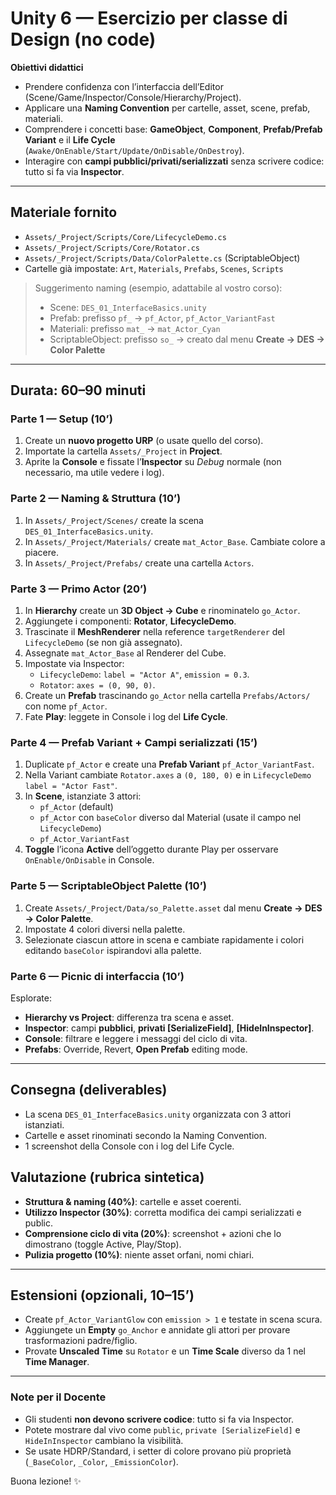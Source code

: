 
# Unity 6 — Esercizio per classe di **Design** (no code)

**Obiettivi didattici**

- Prendere confidenza con l’interfaccia dell’Editor (Scene/Game/Inspector/Console/Hierarchy/Project).
- Applicare una **Naming Convention** per cartelle, asset, scene, prefab, materiali.
- Comprendere i concetti base: **GameObject**, **Component**, **Prefab/Prefab Variant** e il **Life Cycle** (`Awake/OnEnable/Start/Update/OnDisable/OnDestroy`).
- Interagire con **campi pubblici/privati/serializzati** senza scrivere codice: tutto si fa via **Inspector**.

---

## Materiale fornito

- `Assets/_Project/Scripts/Core/LifecycleDemo.cs`
- `Assets/_Project/Scripts/Core/Rotator.cs`
- `Assets/_Project/Scripts/Data/ColorPalette.cs` (ScriptableObject)
- Cartelle già impostate: `Art`, `Materials`, `Prefabs`, `Scenes`, `Scripts`

> Suggerimento naming (esempio, adattabile al vostro corso):  
>
> - Scene: `DES_01_InterfaceBasics.unity`  
> - Prefab: prefisso `pf_` → `pf_Actor`, `pf_Actor_VariantFast`  
> - Materiali: prefisso `mat_` → `mat_Actor_Cyan`  
> - ScriptableObject: prefisso `so_` → creato dal menu **Create → DES → Color Palette**

---

## Durata: 60–90 minuti

### Parte 1 — Setup (10’)

1. Create un **nuovo progetto URP** (o usate quello del corso).  
2. Importate la cartella `Assets/_Project` in **Project**.  
3. Aprite la **Console** e fissate l’**Inspector** su *Debug* normale (non necessario, ma utile vedere i log).

### Parte 2 — Naming & Struttura (10’)

1. In `Assets/_Project/Scenes/` create la scena `DES_01_InterfaceBasics.unity`.  
2. In `Assets/_Project/Materials/` create `mat_Actor_Base`. Cambiate colore a piacere.  
3. In `Assets/_Project/Prefabs/` create una cartella `Actors`.

### Parte 3 — Primo Actor (20’)

1. In **Hierarchy** create un **3D Object → Cube** e rinominatelo `go_Actor`.
2. Aggiungete i componenti: **Rotator**, **LifecycleDemo**.
3. Trascinate il **MeshRenderer** nella reference `targetRenderer` del `LifecycleDemo` (se non già assegnato).
4. Assegnate `mat_Actor_Base` al Renderer del Cube.
5. Impostate via Inspector:  
   - `LifecycleDemo`: `label = "Actor A"`, `emission = 0.3`.  
   - `Rotator`: `axes = (0, 90, 0)`.
6. Create un **Prefab** trascinando `go_Actor` nella cartella `Prefabs/Actors/` con nome `pf_Actor`.
7. Fate **Play**: leggete in Console i log del **Life Cycle**.

### Parte 4 — Prefab Variant + Campi serializzati (15’)

1. Duplicate `pf_Actor` e create una **Prefab Variant** `pf_Actor_VariantFast`.
2. Nella Variant cambiate `Rotator.axes` a `(0, 180, 0)` e in `LifecycleDemo` `label = "Actor Fast"`.
3. In **Scene**, istanziate 3 attori:  
   - `pf_Actor` (default)  
   - `pf_Actor` con `baseColor` diverso dal Material (usate il campo nel `LifecycleDemo`)  
   - `pf_Actor_VariantFast`
4. **Toggle** l’icona **Active** dell’oggetto durante Play per osservare `OnEnable/OnDisable` in Console.

### Parte 5 — ScriptableObject Palette (10’)

1. Create `Assets/_Project/Data/so_Palette.asset` dal menu **Create → DES → Color Palette**.
2. Impostate 4 colori diversi nella palette.
3. Selezionate ciascun attore in scena e cambiate rapidamente i colori editando `baseColor` ispirandovi alla palette.

### Parte 6 — Picnic di interfaccia (10’)

Esplorate:

- **Hierarchy vs Project**: differenza tra scena e asset.
- **Inspector**: campi **pubblici**, **privati [SerializeField]**, **[HideInInspector]**.
- **Console**: filtrare e leggere i messaggi del ciclo di vita.
- **Prefabs**: Override, Revert, **Open Prefab** editing mode.

---

## Consegna (deliverables)

- La scena `DES_01_InterfaceBasics.unity` organizzata con 3 attori istanziati.
- Cartelle e asset rinominati secondo la Naming Convention.
- 1 screenshot della Console con i log del Life Cycle.

## Valutazione (rubrica sintetica)

- **Struttura & naming (40%)**: cartelle e asset coerenti.
- **Utilizzo Inspector (30%)**: corretta modifica dei campi serializzati e public.
- **Comprensione ciclo di vita (20%)**: screenshot + azioni che lo dimostrano (toggle Active, Play/Stop).
- **Pulizia progetto (10%)**: niente asset orfani, nomi chiari.

---

## Estensioni (opzionali, 10–15’)

- Create `pf_Actor_VariantGlow` con `emission > 1` e testate in scena scura.
- Aggiungete un **Empty** `go_Anchor` e annidate gli attori per provare trasformazioni padre/figlio.
- Provate **Unscaled Time** su `Rotator` e un **Time Scale** diverso da 1 nel **Time Manager**.

---

### Note per il Docente

- Gli studenti **non devono scrivere codice**: tutto si fa via Inspector.
- Potete mostrare dal vivo come `public`, `private [SerializeField]` e `HideInInspector` cambiano la visibilità.
- Se usate HDRP/Standard, i setter di colore provano più proprietà (`_BaseColor`, `_Color`, `_EmissionColor`).

Buona lezione! ✨
